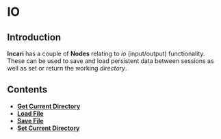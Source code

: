 # IO

## Introduction

**Incari** has a couple of **Nodes** relating to _io_ \(input/output\) functionality. These can be used to save and load persistent data between sessions as well as set or return the working *directory*.

## Contents

* [**Get Current Directory**](getcurrentdirectory.md)
* [**Load File**](loadfile.md) 
* [**Save File**](savefile.md)
* [**Set Current Directory**](setcurrentdirectory.md) 


